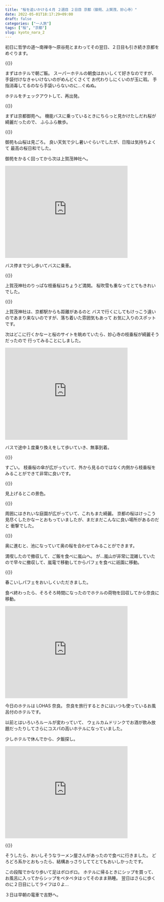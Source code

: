 ```yaml
---
title: "桜を追いかける４月 ２週目 ２日目 京都（御苑、上賀茂、妙心寺）"
date: 2022-05-01T18:17:29+09:00
draft: false
categories: ["一人旅"]
tags: ["桜", "京都"]
slug: kyoto_nara_2
---
```


初日に哲学の道～南禅寺～原谷苑とまわってその翌日、２日目も引き続き京都をめぐります。

{{<lightbox img="https://gyazo.com/23d33a52defc39d13cc294c345f6217a.jpg">}}

まずはホテルで朝ご飯。
スーパーホテルの朝食はおいしくて好きなのですが、手袋付けなきゃいけないのがめんどくさくて
お代わりしにくいのが玉に瑕。
手指消毒してるのなら手袋いらないのに...ぐぬぬ。

ホテルをチェックアウトして、再出発。

{{<lightbox img="https://gyazo.com/31a485869142d713f9e5d38a5f0b879b.jpg">}}

まずは京都御苑へ。
機能バスに乗っているときにちらっと見かけたしだれ桜が綺麗だったので、
ふらふら散歩。

{{<lightbox img="https://gyazo.com/a715ae1490c7acde45b5d86a782bc182.jpg">}}

御苑も山桜は見ごろ。
良い天気で少し暑いぐらいでしたが、日陰は気持ちよくて
最高の桜日和でした。

御苑をかるく回ってから次は上賀茂神社へ。

<iframe src="https://www.google.com/maps/embed?pb=!1m18!1m12!1m3!1d3265.8981556915483!2d135.75034101665455!3d35.05928527143347!2m3!1f0!2f0!3f0!3m2!1i1024!2i768!4f13.1!3m3!1m2!1s0x6001a809d0dce171%3A0x5a0325b80a9eca2e!2z5LiK6LOA6IyC56We56S-!5e0!3m2!1sja!2sjp!4v1651398654142!5m2!1sja!2sjp" width="400" height="300" style="border:0;" allowfullscreen="" loading="lazy" referrerpolicy="no-referrer-when-downgrade"></iframe>

バス停まで少し歩いてバスに乗車。

{{<lightbox img="https://gyazo.com/da5a4662d1bb468bda94525a229f194c.jpg">}}

上賀茂神社のりっぱな枝垂桜はちょうど満開。
桜吹雪も重なってとてもきれいでした。

{{<lightbox img="https://gyazo.com/e9e13e75a316cd78a95dbcf2da0c0c8d.jpg">}}

上賀茂神社は、京都駅からも距離があるのと
バスで行くにしてもけっこう遠いのであまり来ないのですが、落ち着いた雰囲気もあって
お気に入りのスポットです。

次はどこに行くかなーと桜のサイトを眺めていたら、妙心寺の枝垂桜が綺麗そうだったので
行ってみることにしました。

<iframe src="https://www.google.com/maps/embed?pb=!1m18!1m12!1m3!1d3267.3481188912406!2d135.71766381665435!3d35.023020073392004!2m3!1f0!2f0!3f0!3m2!1i1024!2i768!4f13.1!3m3!1m2!1s0x6001079b12de9469%3A0xa45e5908a70f426!2z5aaZ5b-D5a-6!5e0!3m2!1sja!2sjp!4v1651398628746!5m2!1sja!2sjp" width="400" height="300" style="border:0;" allowfullscreen="" loading="lazy" referrerpolicy="no-referrer-when-downgrade"></iframe>

バスで途中１度乗り換えをして歩いていき、無事到着。

{{<lightbox img="https://gyazo.com/62f1d843eeaaeb4087f2b03db32e9a1f.jpg">}}

すごい。
枝垂桜の傘が広がっていて、外から見るのではなく内側から枝垂桜をみることができて非常に良いです。

{{<lightbox img="https://gyazo.com/fa419bbf34a91b074fb2d910b6fb7eef.jpg">}}

見上げるとこの景色。

{{<lightbox img="https://gyazo.com/4d41a77e5de4ef45e6b29c6e2d3b3f12.jpg">}}

周囲にはきれいな庭園が広がっていて、これもまた綺麗。
京都の桜はけっこう見尽くしたかなーとおもっていましたが、まだまだこんなに良い場所があるのだと
衝撃でした。

{{<lightbox img="https://gyazo.com/1a494a2445c0fa77a9056ee77dc27c88.jpg">}}

奥に進むと、池になっていて奥の桜を合わせてみることができます。

満喫したので撤収して、ご飯を食べに嵐山へ。
が...嵐山が非常に混雑していたので早々に撤収して、嵐電で移動してからパフェを食べに祇園に移動。

{{<lightbox img="https://gyazo.com/2d2ab19f71a3d050984a398e6be4b306.jpg">}}

春こいしパフェをおいしくいただきました。

食べ終わったら、そろそろ時間になったのでホテルの荷物を回収してから奈良に移動。

<iframe src="https://www.google.com/maps/embed?pb=!1m18!1m12!1m3!1d3280.9525471138004!2d135.81801026665258!3d34.68114709177006!2m3!1f0!2f0!3f0!3m2!1i1024!2i768!4f13.1!3m3!1m2!1s0x60013a2e359869f1%3A0x484b00077d8ea851!2z44K544O844OR44O844Ob44OG44OrTG9oYXNKUuWliOiJr-mnhQ!5e0!3m2!1sja!2sjp!4v1651398695742!5m2!1sja!2sjp" width="400" height="300" style="border:0;" allowfullscreen="" loading="lazy" referrerpolicy="no-referrer-when-downgrade"></iframe>

今日のホテルは LOHAS 奈良。
奈良を旅行するときにはいつも使っているお風呂付のホテルです。

以前とはいろいろルールが変わっていて、
ウェルカムドリンクでお酒が飲み放題だったりしてさらにコスパの高いホテルになっていました。

少しホテルで休んでから、夕飯探し。

<iframe src="https://www.google.com/maps/embed?pb=!1m18!1m12!1m3!1d1640.450613333017!2d135.82334129584!3d34.68244228254472!2m3!1f0!2f0!3f0!3m2!1i1024!2i768!4f13.1!3m3!1m2!1s0x60013a296d440001%3A0x961a39f2cc14045f!2z5r-D5Y6a54Wu5bmy44GX44Op44O844Oh44OzIOOBq-OBvOOBl-OBk-OBhOOBlw!5e0!3m2!1sja!2sjp!4v1651398831237!5m2!1sja!2sjp" width="400" height="300" style="border:0;" allowfullscreen="" loading="lazy" referrerpolicy="no-referrer-when-downgrade"></iframe>

{{<lightbox img="https://gyazo.com/a3dc29e37f67ced09b556196a671ea13.jpg">}}

そうしたら、おいしそうなラーメン屋さんがあったので食べに行きました。
どろどろ系かとおもったら、結構あっさりしててとてもおいしかったです。

この段階でかなり歩いて足はボロボロ。
ホテルに帰るときにシップを買って、お風呂に入ってからシップをペタペタはってそのまま熟睡。
翌日はさらに歩くのに２日目にしてライフは０よ...

３日は早朝の電車で吉野へ。
